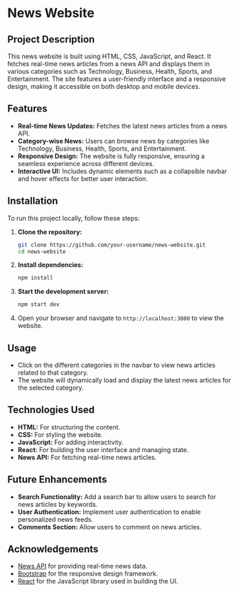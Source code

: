 # News Website

## Project Description

This news website is built using HTML, CSS, JavaScript, and React. It fetches real-time news articles from a news API and displays them in various categories such as Technology, Business, Health, Sports, and Entertainment. The site features a user-friendly interface and a responsive design, making it accessible on both desktop and mobile devices.

## Features

- **Real-time News Updates:** Fetches the latest news articles from a news API.
- **Category-wise News:** Users can browse news by categories like Technology, Business, Health, Sports, and Entertainment.
- **Responsive Design:** The website is fully responsive, ensuring a seamless experience across different devices.
- **Interactive UI:** Includes dynamic elements such as a collapsible navbar and hover effects for better user interaction.

## Installation

To run this project locally, follow these steps:

1. **Clone the repository:**
    ```bash
    git clone https://github.com/your-username/news-website.git
    cd news-website
    ```

2. **Install dependencies:**
    ```bash
    npm install
    ```

3. **Start the development server:**
    ```bash
    npm start dev
    ```

4. Open your browser and navigate to `http://localhost:3000` to view the website.

## Usage

- Click on the different categories in the navbar to view news articles related to that category.
- The website will dynamically load and display the latest news articles for the selected category.

## Technologies Used

- **HTML:** For structuring the content.
- **CSS:** For styling the website.
- **JavaScript:** For adding interactivity.
- **React:** For building the user interface and managing state.
- **News API:** For fetching real-time news articles.

## Future Enhancements

- **Search Functionality:** Add a search bar to allow users to search for news articles by keywords.
- **User Authentication:** Implement user authentication to enable personalized news feeds.
- **Comments Section:** Allow users to comment on news articles.

## Acknowledgements

- [News API](https://newsapi.org/) for providing real-time news data.
- [Bootstrap](https://getbootstrap.com/) for the responsive design framework.
- [React](https://reactjs.org/) for the JavaScript library used in building the UI.

